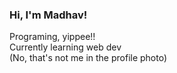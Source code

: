 ### Hi, I'm Madhav!

Programing, yippee!! <br/>
Currently learning web dev <br/>
(No, that's not me in the profile photo)
